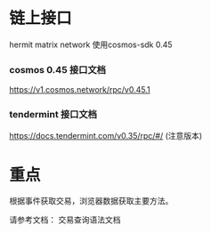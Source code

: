 # 链上接口

hermit matrix network 使用cosmos-sdk 0.45

### cosmos 0.45 接口文档

https://v1.cosmos.network/rpc/v0.45.1

### tendermint 接口文档

https://docs.tendermint.com/v0.35/rpc/#/   (注意版本)


# 重点
根据事件获取交易，浏览器数据获取主要方法。

请参考文档： 交易查询语法文档